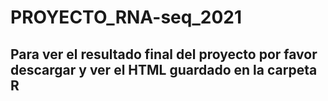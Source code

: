 # PROYECTO_RNA-seq_2021
## Para ver el resultado final del proyecto por favor descargar y ver el HTML guardado en la carpeta R
